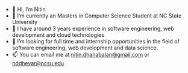 - 👋 Hi, I’m Nitin
- 👀 I’m currently an Masters in Computer Science Student at NC State University
- 🌱 I have around 3 years experience in software engineering, web development and cloud technologies
- 💞️ I’m looking for full time and internship opportunities in the field of software engineering, web development and data science.
- 📫 You can email me at nitin.dhanabalan@gmail.com or nddhevar@ncsu.edu

<!--
**nitin-dhevar/nitin-dhevar** is a ✨ _special_ ✨ repository because its `README.md` (this file) appears on your GitHub profile.

Here are some ideas to get you started:

- 🔭 I’m currently working on ...
- 🌱 I’m currently learning ...
- 👯 I’m looking to collaborate on ...
- 🤔 I’m looking for help with ...
- 💬 Ask me about ...
- 📫 How to reach me: ...
- 😄 Pronouns: ...
- ⚡ Fun fact: ...
-->
